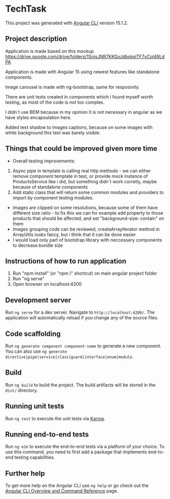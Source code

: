 # TechTask

This project was generated with [Angular CLI](https://github.com/angular/angular-cli) version 15.1.2.

## Project description
Application is made based on this mockup https://drive.google.com/drive/folders/1SojsJNR7KKQvJdbskqiTF7vCol49LdPA

Application is made with Angular 15 using newest features like standalone components. 

Image carousel is made with ng-bootstrap, same for resposivity. 

There are unit tests created in components which i found myself worth testing, as most of the code is not too complex.

I didn`t use BEM because in my opinion it is not necessary in angular as we have styles encapsulation here.

Added text shadow to images captions, because on some images with white background this text was barely visible.

## Things that could be improved given more time
- Overall testing improvements:
1. Async pipe in template is calling real http methods - we can either remove component template in test, or provide mock instance of ProductsService like i did, but something didn`t work corretly, maybe because of standalone components
2. Add static class that will return some common modules and providers to import by component testing modules.
- Images are clipped on some resolutions, because some of them have different size ratio - to fix this we can for example add property to those products that should be affected, and set "background-size: contain" on them
- Images grouping code can be reviewed, createArrayIterator method in ArrayUtils looks fancy, but i think that it can be done easier
- I would load only part of bootstrap library with neccessary components to decrease bundle size

## Instructions of how to run application
1. Run "npm install" (or "npm i" shortcut) on main angular project folder
2. Run "ng serve"
3. Open browser on localhost:4200

## Development server

Run `ng serve` for a dev server. Navigate to `http://localhost:4200/`. The application will automatically reload if you change any of the source files.

## Code scaffolding

Run `ng generate component component-name` to generate a new component. You can also use `ng generate directive|pipe|service|class|guard|interface|enum|module`.

## Build

Run `ng build` to build the project. The build artifacts will be stored in the `dist/` directory.

## Running unit tests

Run `ng test` to execute the unit tests via [Karma](https://karma-runner.github.io).

## Running end-to-end tests

Run `ng e2e` to execute the end-to-end tests via a platform of your choice. To use this command, you need to first add a package that implements end-to-end testing capabilities.

## Further help

To get more help on the Angular CLI use `ng help` or go check out the [Angular CLI Overview and Command Reference](https://angular.io/cli) page.
